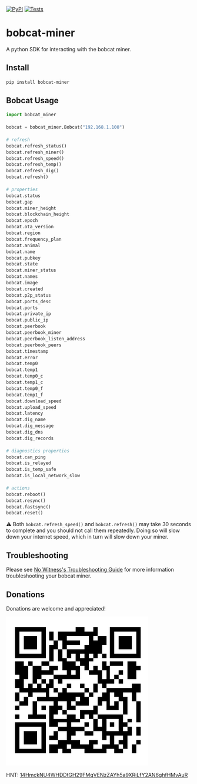[![PyPI](https://img.shields.io/pypi/v/bobcat_miner.svg)](https://pypi.org/project/bobcat-miner/)
[![Tests](https://github.com/aidanmelen/bobcat-miner-python/actions/workflows/tests.yaml/badge.svg)](https://github.com/aidanmelen/bobcat-miner-python/actions/workflows/tests.yaml)

# bobcat-miner

A python SDK for interacting with the bobcat miner.

## Install

```bash
pip install bobcat-miner
```

## Bobcat Usage

```python
import bobcat_miner

bobcat = bobcat_miner.Bobcat("192.168.1.100")

# refresh
bobcat.refresh_status()
bobcat.refresh_miner()
bobcat.refresh_speed()
bobcat.refresh_temp()
bobcat.refresh_dig()
bobcat.refresh()

# properties
bobcat.status
bobcat.gap
bobcat.miner_height
bobcat.blockchain_height
bobcat.epoch
bobcat.ota_version
bobcat.region
bobcat.frequency_plan
bobcat.animal
bobcat.name
bobcat.pubkey
bobcat.state
bobcat.miner_status
bobcat.names
bobcat.image
bobcat.created
bobcat.p2p_status
bobcat.ports_desc
bobcat.ports
bobcat.private_ip
bobcat.public_ip
bobcat.peerbook
bobcat.peerbook_miner
bobcat.peerbook_listen_address
bobcat.peerbook_peers
bobcat.timestamp
bobcat.error
bobcat.temp0
bobcat.temp1
bobcat.temp0_c
bobcat.temp1_c
bobcat.temp0_f
bobcat.temp1_f
bobcat.download_speed
bobcat.upload_speed
bobcat.latency
bobcat.dig_name
bobcat.dig_message
bobcat.dig_dns
bobcat.dig_records

# diagnostics properties
bobcat.can_ping
bobcat.is_relayed
bobcat.is_temp_safe
bobcat.is_local_network_slow

# actions
bobcat.reboot()
bobcat.resync()
bobcat.fastsync()
bobcat.reset()
```

:warning: Both `bobcat.refresh_speed()` and `bobcat.refresh()` may take 30 seconds to complete and you should not call them repeatedly. Doing so will slow down your internet speed, which in turn will slow down your miner.

## Troubleshooting

Please see [No Witness's Troubleshooting Guide](https://www.nowitness.org/troubleshooting/) for more information troubleshooting your bobcat miner.

## Donations

Donations are welcome and appreciated!

[![HNT: 14HmckNU4WHDDtGH29FMqVENzZAYh5a9XRiLfY2AN6ghfHMvAuR](./images/wallet.jpg)](https://explorer-v1.helium.com/accounts/14HmckNU4WHDDtGH29FMqVENzZAYh5a9XRiLfY2AN6ghfHMvAuR)

HNT: [14HmckNU4WHDDtGH29FMqVENzZAYh5a9XRiLfY2AN6ghfHMvAuR](https://explorer-v1.helium.com/accounts/14HmckNU4WHDDtGH29FMqVENzZAYh5a9XRiLfY2AN6ghfHMvAuR)
